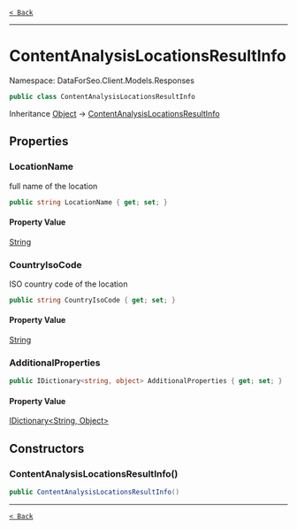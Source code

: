 [`< Back`](./)

---

# ContentAnalysisLocationsResultInfo

Namespace: DataForSeo.Client.Models.Responses

```csharp
public class ContentAnalysisLocationsResultInfo
```

Inheritance [Object](https://docs.microsoft.com/en-us/dotnet/api/system.object) → [ContentAnalysisLocationsResultInfo](./dataforseo.client.models.responses.contentanalysislocationsresultinfo)

## Properties

### **LocationName**

full name of the location

```csharp
public string LocationName { get; set; }
```

#### Property Value

[String](https://docs.microsoft.com/en-us/dotnet/api/system.string)<br>

### **CountryIsoCode**

ISO country code of the location

```csharp
public string CountryIsoCode { get; set; }
```

#### Property Value

[String](https://docs.microsoft.com/en-us/dotnet/api/system.string)<br>

### **AdditionalProperties**

```csharp
public IDictionary<string, object> AdditionalProperties { get; set; }
```

#### Property Value

[IDictionary&lt;String, Object&gt;](https://docs.microsoft.com/en-us/dotnet/api/system.collections.generic.idictionary-2)<br>

## Constructors

### **ContentAnalysisLocationsResultInfo()**

```csharp
public ContentAnalysisLocationsResultInfo()
```

---

[`< Back`](./)
